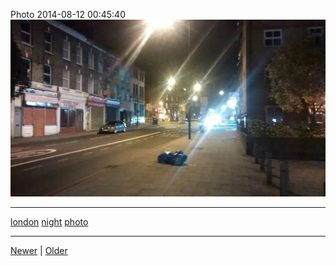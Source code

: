 <!--
title: Photo 2014-08-12 00
date: 2020-06-28T14:43:49.705Z
tags: london, night, photo
-->


Photo 2014-08-12 00:45:40
![](94483495857-0.jpg)

<!--BOTTOM-POST-NAVIGATION-->
---

[london](tag-london.md) [night](tag-night.md) [photo](tag-photo.md)

---

[Newer](94080388942.md) | [Older](94633761362.md)